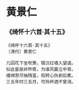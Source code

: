 # 黄景仁

### 《绮怀十六首·其十五》

```
《绮怀十六首·其十五》
〔清代〕黄景仁

几回花下坐吹箫，银汉红墙入望遥。
似此星辰非昨夜，为谁风露立中宵。
缠绵思尽抽残茧，宛转心伤剥后蕉。
三五年时三五月，可怜杯酒不曾消。
```
